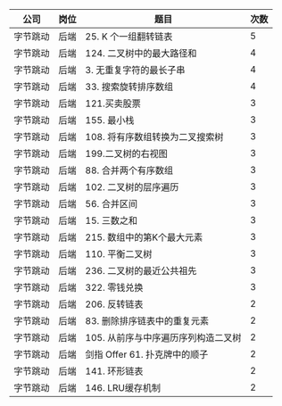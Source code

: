 | 公司   | 岗位 | 题目                     | 次数 |
|------|----|------------------------|----|
| 字节跳动 | 后端 | 25\. K 个一组翻转链表        | 5 |
| 字节跳动 | 后端 | 124\. 二叉树中的最大路径和      | 4 |
| 字节跳动 | 后端 | 3\. 无重复字符的最长子串        | 4 |
| 字节跳动 | 后端 | 33\. 搜索旋转排序数组         | 4 |
| 字节跳动 | 后端 | 121\.买卖股票             | 3 |
| 字节跳动 | 后端 | 155\. 最小栈             | 3 |
| 字节跳动 | 后端 | 108\. 将有序数组转换为二叉搜索树   | 3 |
| 字节跳动 | 后端 | 199\.二叉树的右视图          | 3 |
| 字节跳动 | 后端 | 88\. 合并两个有序数组         | 3 |
| 字节跳动 | 后端 | 102\. 二叉树的层序遍历        | 3 |
| 字节跳动 | 后端 | 56\. 合并区间             | 3 |
| 字节跳动 | 后端 | 15\. 三数之和             | 3 |
| 字节跳动 | 后端 | 215\. 数组中的第K个最大元素     | 3 |
| 字节跳动 | 后端 | 110\. 平衡二叉树           | 3 |
| 字节跳动 | 后端 | 236\. 二叉树的最近公共祖先      | 3 |
| 字节跳动 | 后端 | 322\. 零钱兑换            | 3 |
| 字节跳动 | 后端 | 206\. 反转链表            | 2 |
| 字节跳动 | 后端 | 83\. 删除排序链表中的重复元素     | 2 |
| 字节跳动 | 后端 | 105\. 从前序与中序遍历序列构造二叉树 | 2 |
| 字节跳动 | 后端 | 剑指 Offer 61\. 扑克牌中的顺子 | 2 |
| 字节跳动 | 后端 | 141\. 环形链表            | 2 |
| 字节跳动 | 后端 | 146\. LRU缓存机制         | 2 |

